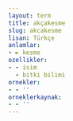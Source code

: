 ```yaml
---
layout: term
title: akçakesme
slug: akcakesme
lisan: Türkçe
anlamlar:
- ► kesme
ozellikler:
- - isim
  - bitki bilimi
ornekler:
- - ''
orneklerkaynak:
- - ''
---
```

